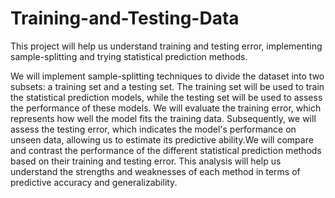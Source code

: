 # Training-and-Testing-Data
This project will help us understand training and testing error, implementing sample-splitting  and trying statistical prediction methods.

We will implement sample-splitting techniques to divide the dataset into two subsets: a training set and a testing set. The training set will be used to train the statistical prediction models, while the testing set will be used to assess the performance of these models. We will evaluate the training error, which represents how well the model fits the training data. Subsequently, we will assess the testing error, which indicates the model's performance on unseen data, allowing us to estimate its predictive ability.We will compare and contrast the performance of the different statistical prediction methods based on their training and testing error. This analysis will help us understand the strengths and weaknesses of each method in terms of predictive accuracy and generalizability.

